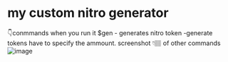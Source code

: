 # my custom nitro generator
👇conmmands when you run it
$gen - generates nitro
token -generate tokens have to specify the ammount.
screenshot 👇🏽 of other commands
![image](https://github.com/user-attachments/assets/f69ecc29-7e5c-4161-b5f6-b635385ddb57)
